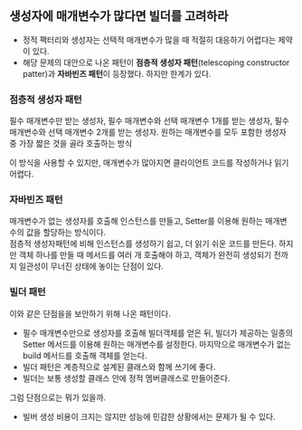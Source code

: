 ## 생성자에 매개변수가 많다면 빌더를 고려하라
- 정적 팩터리와 생성자는 선택적 매개변수가 많을 때 적절히 대응하기 어렵다는 제약이 있다.
- 해당 문제의 대안으로 나온 패턴이 **점층적 생성자 패턴**(telescoping constructor patter)과 **자바빈즈 패턴**이 등장했다. 하지만 한계가 있다.
  
### 점층적 생성자 패턴
 필수 매개변수만 받는 생성자, 필수 매개변수와 선택 매개변수 1개를 받는 생성자, 필수 매개변수와 선택 매개변수 2개를 받는 생성자. 원하는 매개변수를 모두 포함한 생성자 중 가장 짧은 것을 골라 호출하는 방식

이 방식을 사용할 수 있지만, 매개변수가 많아지면 클라이언트 코드를 작성하거나 읽기 어렵다.  

### 자바빈즈 패턴
  매개변수가 없는 생성자를 호출해 인스턴스를 만들고, Setter를 이용해 원하는 매개변수의 값을 할당하는 방식이다.  
점층적 생성자패턴에 비해 인스턴스를 생성하기 쉽고, 더 읽기 쉬운 코드를 만든다. 하지만 객체 하나를 만들 때 메서드를 여러 개 호출해야 하고, 객체가 완전히 생성되기 전까지 일관성이 무너진 상태에 놓이는 단점이 있다.

### 빌더 패턴
이와 같은 단점을을 보안하기 위해 나온 패턴이다.
- 필수 매개변수만으로 생성자를 호출해 빌더객체를 얻은 뒤, 빌더가 제공하는 일종의 Setter 메서드를 이용해 원하는 매개변수를 설정한다. 마지막으로 매개변수가 없는 build 메서드를 호출해 객체를 얻는다.
- 빌더 패턴은 계층적으로 설계된 클래스와 함께 쓰기에 좋다.
- 빌더는 보통 생성할 클래스 안에 정적 멤버클래스로 만들어준다.

그럼 단점으로는 뭐가 있을까.
- 빌버 생성 비용이 크지는 않지만 성능에 민감한 상황에서는 문제가 될 수 있다.
